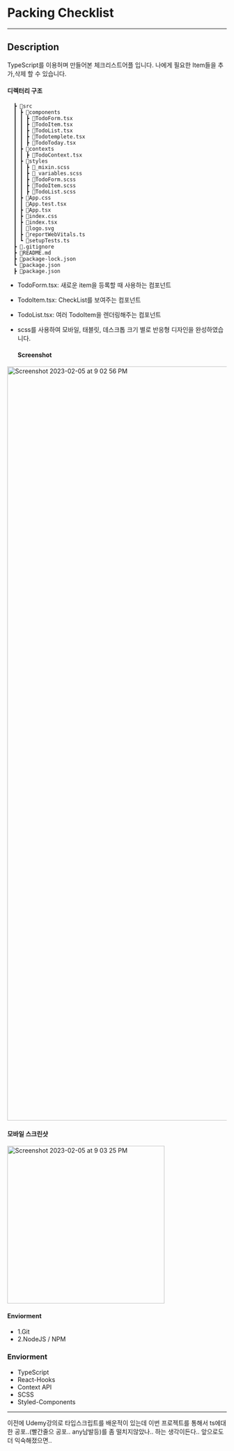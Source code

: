 
# Packing Checklist

 -------

 ## Description
 
TypeScript를 이용허며 만들어본 체크리스트어플 입니다.
나에게 필요한 Item들을 추가,삭제 할 수 있습니다.
 #### 디렉터리 구조

      ┣ 📂src
      ┃ ┣ 📂components
      ┃ ┃ ┣ 📜TodoForm.tsx
      ┃ ┃ ┣ 📜TodoItem.tsx
      ┃ ┃ ┣ 📜TodoList.tsx
      ┃ ┃ ┣ 📜Todotemplete.tsx
      ┃ ┃ ┣ 📜TodoToday.tsx
      ┃ ┣ 📂contexts
      ┃ ┃ ┣ 📜TodoContext.tsx
      ┃ ┣ 📂styles
      ┃ ┃ ┣ 📜_mixin.scss
      ┃ ┃ ┣ 📜_variables.scss
      ┃ ┃ ┣ 📜TodoForm.scss
      ┃ ┃ ┣ 📜TodoItem.scss
      ┃ ┃ ┣ 📜TodoList.scss
      ┃ ┣ 📜App.css
      ┃ ┃ 📜App.test.tsx
      ┃ ┣ 📜App.tsx
      ┃ ┣ 📜index.css
      ┃ ┣ 📜index.tsx
      ┃ ┃ 📜logo.svg
      ┃ ┣ 📜reportWebVitals.ts
      ┃ ┗ 📜setupTests.ts
      ┣ 📜.gitignore
      ┣ 📜README.md
      ┣ 📜package-lock.json
      ┗ 📜package.json
      ┣ 📜package.json

* TodoForm.tsx: 새로운 item을 등록할 때 사용하는 컴포넌트 
* TodoItem.tsx: CheckList를 보여주는 컴포넌트
* TodoList.tsx: 여러 TodoItem을 렌더링해주는 컴포넌트
* scss를 사용하여 모바일, 태블릿, 데스크톱 크기 별로 반응형 디자인을 완성하였습니다. 

  #### Screenshot

<img width="1727" alt="Screenshot 2023-02-05 at 9 02 56 PM" src="https://user-images.githubusercontent.com/76845650/216817674-5895c96b-fb94-4d55-a668-cfbc2edab700.png">

 #### 모바일 스크린샷

<img width="361" alt="Screenshot 2023-02-05 at 9 03 25 PM" src="https://user-images.githubusercontent.com/76845650/216817632-dd435869-69ec-46ea-8d68-ee5043b41851.png">

  #### Enviorment
  
  * 1.Git
  * 2.NodeJS / NPM

  ### Enviorment
  * TypeScript
  * React-Hooks
  * Context API
  * SCSS
  * Styled-Components
  
  ------

이전에 Udemy강의로 타입스크립트를 배운적이 있는데 이번 프로젝트를 통해서 ts에대한 공포..(빨간줄으 공포.. any남발등)를 좀 떨치지않았나.. 하는 생각이든다..
앞으로도 더 익숙해졌으면..

